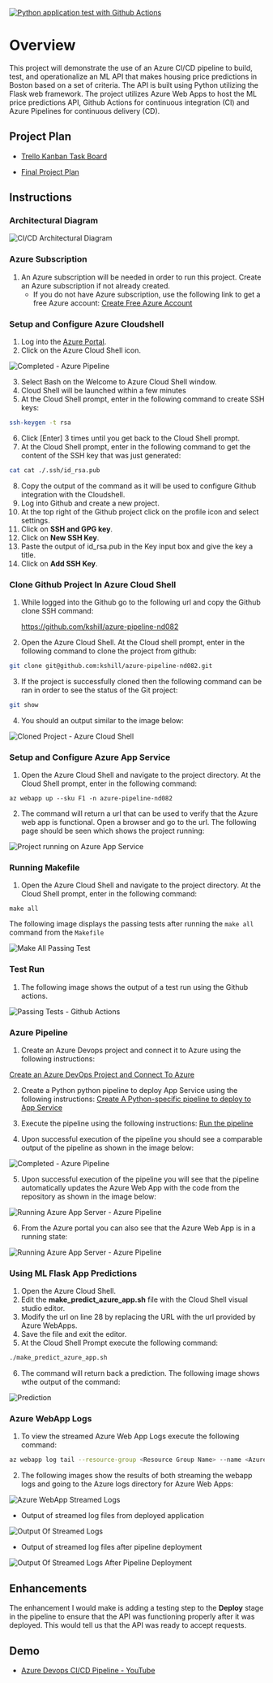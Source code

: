 [![Python application test with Github Actions](https://github.com/kshill/azure-pipeline-nd082/actions/workflows/main.yml/badge.svg)](https://github.com/kshill/azure-pipeline-nd082/actions/workflows/main.yml)

# Overview

This project will demonstrate the use of an Azure CI/CD pipeline to build, test, and operationalize an ML API that makes housing price predictions in Boston based on a set of criteria. The API is built using Python utilizing the Flask web framework. The project utilizes Azure Web Apps to host the ML price predictions API, Github Actions for continuous integration (CI) and Azure Pipelines for continuous delivery (CD).

## Project Plan

* [Trello Kanban Task Board](https://trello.com/invite/b/hVOAy40q/767e94ece0bc05aed4826aa9724596cf/building-azure-ci-cd-pipeline)

* [Final Project Plan](https://docs.google.com/spreadsheets/d/14MsfybRl9IBQCXpz52GzsAPmwmYQJjL2XewXLKN9vyg/edit?usp=sharing)

## Instructions

### Architectural Diagram

![CI/CD Architectural Diagram](./images/ArchitecturalDiagram.drawio.png)

### Azure Subscription

1. An Azure subscription will be needed in order to run this project. Create an Azure subscription if not already created.
    * If you do not have Azure subscription, use the following link to get a free Azure account: [Create Free Azure Account](https://azure.microsoft.com/en-us/free/)



### Setup and Configure Azure Cloudshell

1. Log into the [Azure Portal](https://portal.azure.com). 
1. Click on the Azure Cloud Shell icon.

![Completed - Azure Pipeline](./images/Azure_Cloud_Shell.png)

3. Select Bash on the Welcome to Azure Cloud Shell window.
1. Cloud Shell will be launched within a few minutes
1. At the Cloud Shell prompt, enter in the following command to create SSH keys:

```bash
ssh-keygen -t rsa
```

6. Click [Enter] 3 times until you get back to the Cloud Shell prompt.
1. At the Cloud Shell prompt, enter in the following command to get the content of the SSH key that was just generated:

```bash
cat cat ./.ssh/id_rsa.pub
```

8. Copy the output of the command as it will be used to configure Github integration with the Cloudshell.
1. Log into Github and create a new project.
1. At the top right of the Github project click on the profile icon and select settings.
1. Click on **SSH and GPG key**.
1. Click on **New SSH Key**.
1. Paste the output of id_rsa.pub in the Key input box and give the key a title.
1. Click on **Add SSH Key**.

### Clone Github Project In Azure Cloud Shell

1. While logged into the Github go to the following url and copy the Github clone SSH command: 

    https://github.com/kshill/azure-pipeline-nd082

1. Open the Azure Cloud Shell. At the Cloud shell prompt, enter in the following command to clone the project from github:

```bash
git clone git@github.com:kshill/azure-pipeline-nd082.git
```

3. If the project is successfully cloned then the following command can be ran in order to see the status of the Git project:

```bash
git show
```

4. You should an output similar to the image below:

![Cloned Project - Azure Cloud Shell](./images/3_Cloned_Project_AzureCloudShell.png)

### Setup and Configure Azure App Service

1. Open the Azure Cloud Shell and navigate to the project directory. At the Cloud Shell prompt, enter in the following command:

```azurecli
az webapp up --sku F1 -n azure-pipeline-nd082
```

2. The command will return a url that can be used to verify that the Azure web app is functional. Open a browser and go to the url. The following page should be seen which shows the project running:

![Project running on Azure App Service](./images/AzureWebApp.png)

### Running Makefile

1. Open the Azure Cloud Shell and navigate to the project directory. At the Cloud Shell prompt, enter in the following command:

```azurecli
make all
```

The following image displays the passing tests after running the `make all` command from the `Makefile`

![Make All Passing Test](./images/3.3_Local_Test.png)

### Test Run

1. The following image shows the output of a test run using the Github actions.

![Passing Tests - Github Actions](./images/4_Github_Actions_Build.png)

### Azure Pipeline

1. Create an Azure Devops project and connect it to Azure using the following instructions:

[Create an Azure DevOps Project and Connect To Azure](https://docs.microsoft.com/en-us/azure/devops/pipelines/ecosystems/python-webapp?view=azure-devops#create-an-azure-devops-project-and-connect-to-azure)

2. Create a Python python pipeline to deploy App Service using the following instructions:
[Create A Python-specific pipeline to deploy to App Service](https://docs.microsoft.com/en-us/azure/devops/pipelines/ecosystems/python-webapp?view=azure-devops#create-a-python-specific-pipeline-to-deploy-to-app-service)

3. Execute the pipeline using the following instructions:
[Run the pipeline](https://docs.microsoft.com/en-us/azure/devops/pipelines/ecosystems/python-webapp?view=azure-devops#run-the-pipeline)

4. Upon successful execution of the pipeline you should see a comparable output of the pipeline as shown in the image below:

![Completed - Azure Pipeline](./images/PipelineCompleted.png)

5. Upon successful execution of the pipeline you will see that the pipeline automatically updates the Azure Web App with the code from the repository as shown in the image below:

![Running Azure App Server - Azure Pipeline](./images/AzureAppService.png)

6. From the Azure portal you can also see that the Azure Web App is in a running state:

![Running Azure App Server - Azure Pipeline](./images/azureportal_azurewebapps.png)

### Using ML Flask App Predictions

1. Open the Azure Cloud Shell.
1. Edit the **make_predict_azure_app.sh** file with the Cloud Shell visual studio editor.
1. Modify the url on line 28 by replacing the URL with the url provided by Azure WebApps.
1. Save the file and exit the editor.
1. At the Cloud Shell Prompt execute the following command:

```bash
./make_predict_azure_app.sh
```

6. The command will return back a prediction. The following image shows wthe output of the command:

![Prediction](./images/Prediction.png)

### Azure WebApp Logs

1. To view the streamed Azure Web App Logs execute the following command:

```bash
az webapp log tail --resource-group <Resource Group Name> --name <Azure WebApp Name>
```

2. The following images show the results of both streaming the webapp logs and going to the Azure logs directory for Azure Web Apps:

![Azure WebApp Streamed Logs](./images/WebAppStreamedLog.png)

* Output of streamed log files from deployed application

![Output Of Streamed Logs](./images/Logs1.png)

* Output of streamed log files after pipeline deployment

![Output Of Streamed Logs After Pipeline Deployment](./images/Logs2.png)

## Enhancements

The enhancement I would make is adding a testing step to the **Deploy** stage in the pipeline to ensure that the API was functioning properly after it was deployed. This would tell us that the API was ready to accept requests.

## Demo 

* [Azure Devops CI/CD Pipeline - YouTube](https://youtu.be/daIh0Qyh5rM)

